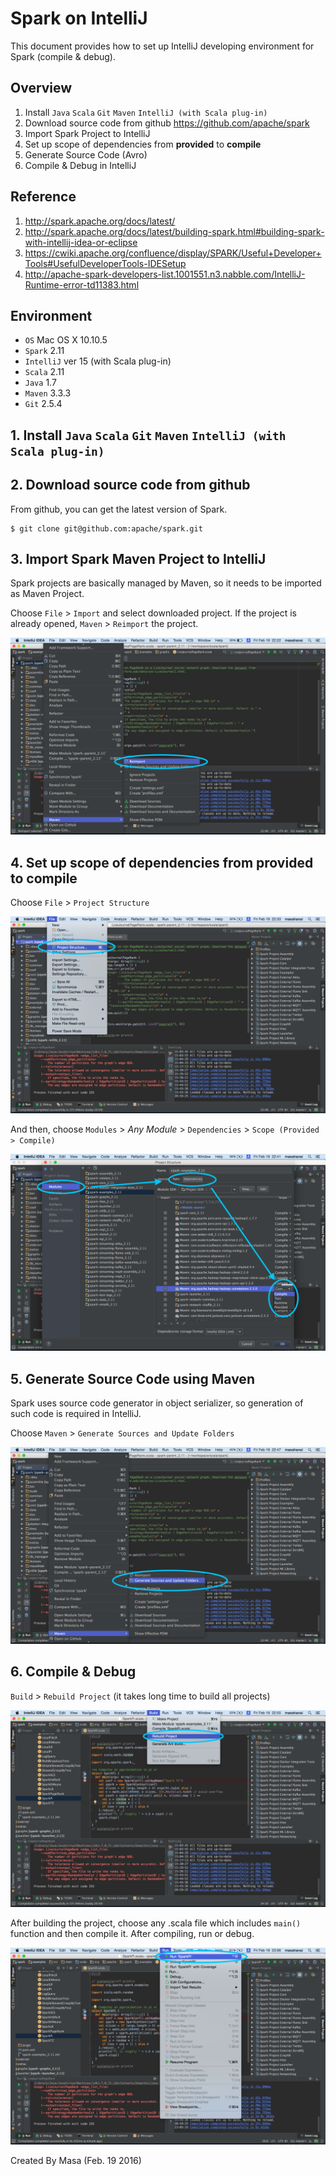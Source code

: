 # Spark on IntelliJ

This document provides how to set up IntelliJ developing environment for Spark (compile & debug).

## Overview
1. Install `Java` `Scala` `Git` `Maven` `IntelliJ (with Scala plug-in)`
2. Download source code from github https://github.com/apache/spark
3. Import Spark Project to IntelliJ
4. Set up scope of dependencies from **provided** to **compile**
5. Generate Source Code (Avro)
6. Compile & Debug in IntelliJ

## Reference
1. http://spark.apache.org/docs/latest/
2. http://spark.apache.org/docs/latest/building-spark.html#building-spark-with-intellij-idea-or-eclipse
3. https://cwiki.apache.org/confluence/display/SPARK/Useful+Developer+Tools#UsefulDeveloperTools-IDESetup
4. http://apache-spark-developers-list.1001551.n3.nabble.com/IntelliJ-Runtime-error-td11383.html

## Environment
- `OS` Mac OS X 10.10.5
- `Spark` 2.11
- `IntelliJ` ver 15 (with Scala plug-in)
- `Scala` 2.11
- `Java` 1.7
- `Maven` 3.3.3
- `Git` 2.5.4

## 1. Install `Java` `Scala` `Git` `Maven` `IntelliJ (with Scala plug-in)`  

## 2. Download source code from github
From github, you can get the latest version of Spark.

```
$ git clone git@github.com:apache/spark.git
```

## 3. Import Spark Maven Project to IntelliJ
Spark projects are basically managed by Maven, so it needs to be imported as Maven Project.

Choose `File` > `Import` and select downloaded project. If the project is already opened, `Maven` > `Reimport` the project.

![Reimport](./IntelliJonSpark/Reimport.png)



## 4. Set up scope of dependencies from **provided** to **compile**
Choose `File` > `Project Structure`

![Project Structure](./IntelliJonSpark/ProjectStructure.png)

And then, choose `Modules` > *Any Module* > `Dependencies` > `Scope (Provided > Compile)`

![Change Scope](./IntelliJonSpark/ChangeScope.png)

## 5. Generate Source Code using Maven
Spark uses source code generator in object serializer, so generation of such code is required in IntelliJ.

Choose `Maven` > `Generate Sources and Update Folders`

![Generage Source](./IntelliJonSpark/GenerateSource.png)

## 6. Compile & Debug
`Build` > `Rebuild Project` (it takes long time to build all projects)

![Build](./IntelliJonSpark/Build.png)

After building the project, choose any .scala file which includes `main()` function and then compile it.
After compiling, run or debug.

![Run](./IntelliJonSpark/Run.png)

Created By Masa (Feb. 19 2016)
